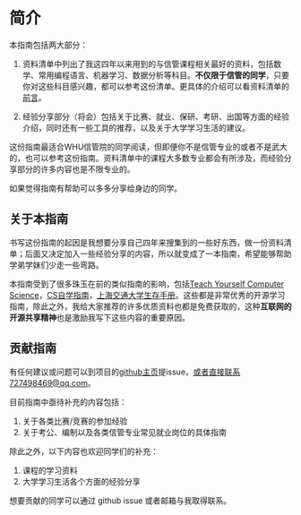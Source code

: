 # 简介

本指南包括两大部分：

1. 资料清单中列出了我这四年以来用到的与信管课程相关最好的资料，包括数学、常用编程语言、机器学习、数据分析等科目。**不仅限于信管的同学**，只要你对这些科目感兴趣，都可以参考这份清单。更具体的介绍可以看资料清单的[前言](/资料清单-前言)。

2. 经验分享部分（将会）包括关于比赛、就业、保研、考研、出国等方面的经验介绍，同时还有一些工具的推荐，以及关于大学学习生活的建议。

这份指南最适合WHU信管院的同学阅读，但即便你不是信管专业的或者不是武大的，也可以参考这份指南。资料清单中的课程大多数专业都会有所涉及，而经验分享部分的许多内容也是不限专业的。

如果觉得指南有帮助可以多多分享给身边的同学。

## 关于本指南

书写这份指南的起因是我想要分享自己四年来搜集到的一些好东西，做一份资料清单；后面又决定加入一些经验分享的内容，所以就变成了一本指南，希望能够帮助学弟学妹们少走一些弯路。

本指南受到了很多珠玉在前的类似指南的影响，包括[Teach Yourself Computer Science](https://teachyourselfcs.com/)，[CS自学指南](https://csdiy.wiki/)，[上海交通大学生存手册](https://survivesjtu.gitbook.io/survivesjtumanual/)。这些都是非常优秀的开源学习指南，除此之外，我给大家推荐的许多优质资料也都是免费获取的，这种**互联网的开源共享精神**也是激励我写下这些内容的重要原因。

## 贡献指南

有任何建议或问题可以到项目的[github主页](https://github.com/wzkMaster/WHU-SIM-Life-Saver)提issue，或者直接联系727498469@qq.com。

目前指南中亟待补充的内容包括：

1. 关于各类比赛/竞赛的参加经验
2. 关于考公、编制以及各类信管专业常见就业岗位的具体指南

除此之外，以下内容也欢迎同学们的补充：

1. 课程的学习资料
2. 大学学习生活各个方面的经验分享

想要贡献的同学可以通过 github issue 或者邮箱与我取得联系。